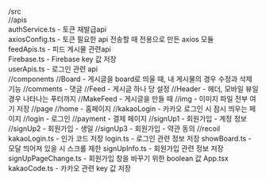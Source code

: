 /src  
//apis  
  authService.ts - 토큰 재발급api  
  axiosConfig.ts - 토큰 필요한 api 전송할 때 전용으로 만든 axios 모듈  
  feedApis.ts - 피드 게시물 관련api  
  Firebase.ts - Firebase key 값 저장  
  userApis.ts - 로그인 관련 api  
//components
  //Board - 게시글을 board로 띄울 때, 내 게시물의 경우 수정과 삭제 기능
  //comments - 댓글
  //Feed - 게시글 하나 당 설정
  //Header - 헤더, 모바일 뷰일 경우 나타나는 푸터까지
  //MakeFeed - 게시글을 만들 때
//img - 이미지 파일 전부 여기 저장
//page
 //home - 홈페이지
 //kakaoLogin - 카카오 로그인 시 잠시 띄우는 페이지
 //login - 로그인
 //payment - 결제 페이지
 //signUp1 - 회원가입 - 계정 정보
 //signUp2 - 회원가입 - 생일
 //signUp3 - 회원가입 - 약관 동의
//recoil
 kakaoLogin.ts - 인가 코드 저장
 login.ts - 로그인 관련 정보 저장
 showBoard.ts - 모달 띄어져 있을 시 스크롤 제한
 signUpInfo.ts - 회원가입 관련 정보 저장
 signUpPageChange.ts - 회원가입 창을 바꾸기 위한 boolean 값
App.tsx
kakaoCode.ts - 카카오 관련 key 값 저장
